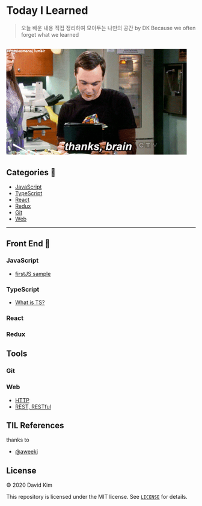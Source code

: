 # Today I Learned 

> 오늘 배운 내용 직접 정리하여 모아두는 나만의 공간 by DK
> Because we often forget what we learned 

![Alt Text](./assets/thanks_brain.gif "Thanks, brain")
---

## Categories 📝

* [JavaScript](#JavaScript)
* [TypeScript](#TypeScript)
* [React](#React)
* [Redux](#Redux)
* [Git](#Git)
* [Web](#Web)

---

## Front End 🙌

### JavaScript

* [firstJS sample](./JavaScript/firstJS.md)

### TypeScript

* [What is TS?](./TypeScript/whatIsTS.md)

### React

### Redux

## Tools

### Git

### Web

* [HTTP](./Web/HTTP.md)
* [REST, RESTful](./Web/Rest.md)


## TIL References
thanks to
* [@aweekj](https://github.com/aweekj/TIL)

## License

© 2020 David Kim

This repository is licensed under the MIT license. See [`LICENSE`](./LICENSE) for details.